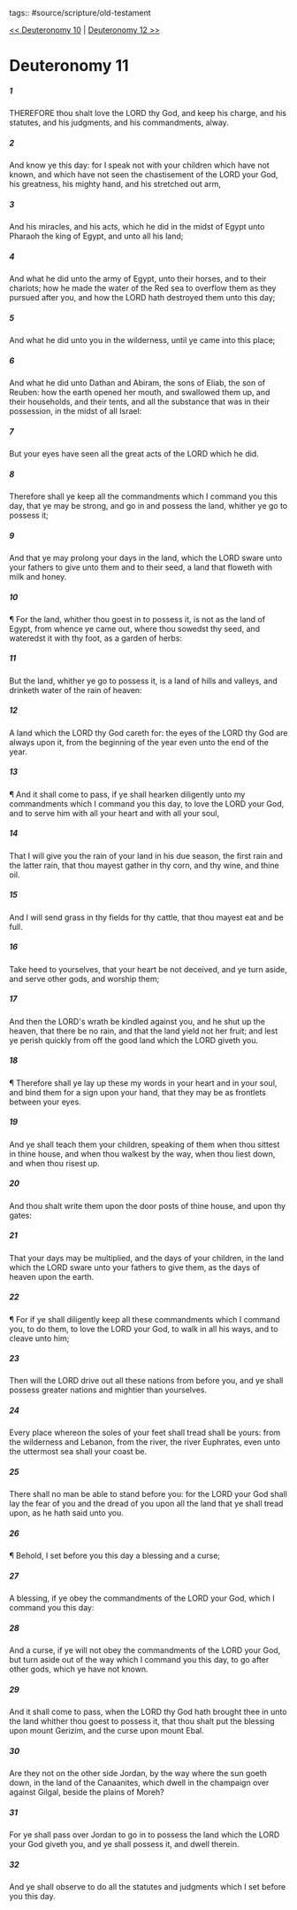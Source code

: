 tags:: #source/scripture/old-testament

[<< Deuteronomy 10](/old-testament/05_Deuteronomy/Deuteronomy_10.md) | [Deuteronomy 12 >>](/old-testament/05_Deuteronomy/Deuteronomy_12.md)

# Deuteronomy 11

##### 1

THEREFORE thou shalt love the LORD thy God, and keep his charge, and his statutes, and his judgments, and his commandments, alway.

##### 2

And know ye this day: for I speak not with your children which have not known, and which have not seen the chastisement of the LORD your God, his greatness, his mighty hand, and his stretched out arm,

##### 3

And his miracles, and his acts, which he did in the midst of Egypt unto Pharaoh the king of Egypt, and unto all his land;

##### 4

And what he did unto the army of Egypt, unto their horses, and to their chariots; how he made the water of the Red sea to overflow them as they pursued after you, and how the LORD hath destroyed them unto this day;

##### 5

And what he did unto you in the wilderness, until ye came into this place;

##### 6

And what he did unto Dathan and Abiram, the sons of Eliab, the son of Reuben: how the earth opened her mouth, and swallowed them up, and their households, and their tents, and all the substance that was in their possession, in the midst of all Israel:

##### 7

But your eyes have seen all the great acts of the LORD which he did.

##### 8

Therefore shall ye keep all the commandments which I command you this day, that ye may be strong, and go in and possess the land, whither ye go to possess it;

##### 9

And that ye may prolong your days in the land, which the LORD sware unto your fathers to give unto them and to their seed, a land that floweth with milk and honey.

##### 10

¶ For the land, whither thou goest in to possess it, is not as the land of Egypt, from whence ye came out, where thou sowedst thy seed, and wateredst it with thy foot, as a garden of herbs:

##### 11

But the land, whither ye go to possess it, is a land of hills and valleys, and drinketh water of the rain of heaven:

##### 12

A land which the LORD thy God careth for: the eyes of the LORD thy God are always upon it, from the beginning of the year even unto the end of the year.

##### 13

¶ And it shall come to pass, if ye shall hearken diligently unto my commandments which I command you this day, to love the LORD your God, and to serve him with all your heart and with all your soul,

##### 14

That I will give you the rain of your land in his due season, the first rain and the latter rain, that thou mayest gather in thy corn, and thy wine, and thine oil.

##### 15

And I will send grass in thy fields for thy cattle, that thou mayest eat and be full.

##### 16

Take heed to yourselves, that your heart be not deceived, and ye turn aside, and serve other gods, and worship them;

##### 17

And then the LORD's wrath be kindled against you, and he shut up the heaven, that there be no rain, and that the land yield not her fruit; and lest ye perish quickly from off the good land which the LORD giveth you.

##### 18

¶ Therefore shall ye lay up these my words in your heart and in your soul, and bind them for a sign upon your hand, that they may be as frontlets between your eyes.

##### 19

And ye shall teach them your children, speaking of them when thou sittest in thine house, and when thou walkest by the way, when thou liest down, and when thou risest up.

##### 20

And thou shalt write them upon the door posts of thine house, and upon thy gates:

##### 21

That your days may be multiplied, and the days of your children, in the land which the LORD sware unto your fathers to give them, as the days of heaven upon the earth.

##### 22

¶ For if ye shall diligently keep all these commandments which I command you, to do them, to love the LORD your God, to walk in all his ways, and to cleave unto him;

##### 23

Then will the LORD drive out all these nations from before you, and ye shall possess greater nations and mightier than yourselves.

##### 24

Every place whereon the soles of your feet shall tread shall be yours: from the wilderness and Lebanon, from the river, the river Euphrates, even unto the uttermost sea shall your coast be.

##### 25

There shall no man be able to stand before you: for the LORD your God shall lay the fear of you and the dread of you upon all the land that ye shall tread upon, as he hath said unto you.

##### 26

¶ Behold, I set before you this day a blessing and a curse;

##### 27

A blessing, if ye obey the commandments of the LORD your God, which I command you this day:

##### 28

And a curse, if ye will not obey the commandments of the LORD your God, but turn aside out of the way which I command you this day, to go after other gods, which ye have not known.

##### 29

And it shall come to pass, when the LORD thy God hath brought thee in unto the land whither thou goest to possess it, that thou shalt put the blessing upon mount Gerizim, and the curse upon mount Ebal.

##### 30

Are they not on the other side Jordan, by the way where the sun goeth down, in the land of the Canaanites, which dwell in the champaign over against Gilgal, beside the plains of Moreh?

##### 31

For ye shall pass over Jordan to go in to possess the land which the LORD your God giveth you, and ye shall possess it, and dwell therein.

##### 32

And ye shall observe to do all the statutes and judgments which I set before you this day.
